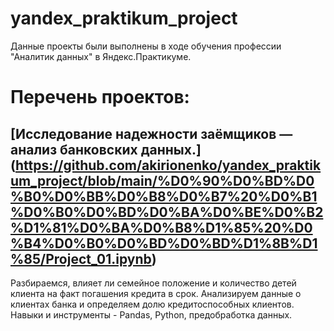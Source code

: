 # yandex_praktikum_project
Данные проекты были выполнены в ходе обучения профессии "Аналитик данных" в Яндекс.Практикуме.

# Перечень проектов:


## [Исследование надежности заёмщиков — анализ банковских данных.] (https://github.com/akirionenko/yandex_praktikum_project/blob/main/%D0%90%D0%BD%D0%B0%D0%BB%D0%B8%D0%B7%20%D0%B1%D0%B0%D0%BD%D0%BA%D0%BE%D0%B2%D1%81%D0%BA%D0%B8%D1%85%20%D0%B4%D0%B0%D0%BD%D0%BD%D1%8B%D1%85/Project_01.ipynb) 
Разбираемся, влияет ли семейное положение и количество детей клиента на факт погашения кредита в срок. Анализируем данные о клиентах банка и определяем долю кредитоспособных клиентов.
Навыки и инструменты - Pandas, Python, предобработка данных.




